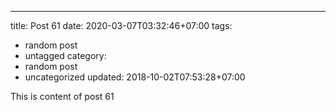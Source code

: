 ---
title: Post 61
date: 2020-03-07T03:32:46+07:00
tags:
  - random post
  - untagged
category:
  - random post
  - uncategorized
updated: 2018-10-02T07:53:28+07:00

This is content of post 61